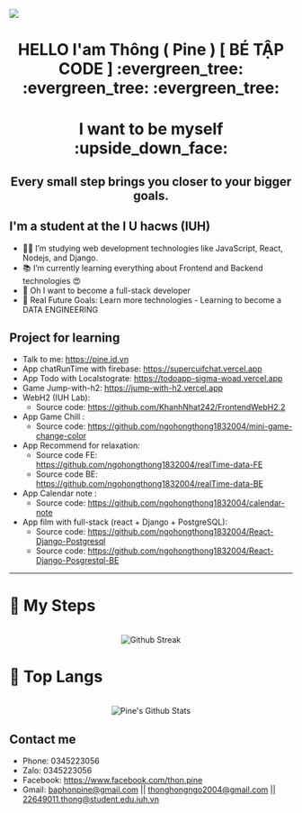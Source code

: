 <a align="center" href="https://github.com/ngohongthong1832004"><img src="https://readme-typing-svg.herokuapp.com/?lines=Welcome%20to%20My%20Github!;Phun%20Stack%20Dev😍%20vs%20Data%20Baby💩;&font=Pacifico&center=true&size=40&width=800&height=80"></a>
<h1 align="center">HELLO I'am Thông ( Pine ) [ BÉ TẬP CODE ] :evergreen_tree: :evergreen_tree: :evergreen_tree:</h1>
<h1 align="center" >I want to be myself :upside_down_face: </h1>
<h2 align="center" >Every small step brings you closer to your bigger goals.</h2>

## I'm a student at the I U hacws (IUH)

- 👨‍💻 I’m studying web development technologies like JavaScript, React, Nodejs, and Django.
- 📚 I’m currently learning everything about Frontend and Backend technologies 😍
- 💩 Oh I want to become a full-stack developer
- 🎯 Real Future Goals: Learn more technologies - Learning to become a DATA ENGINEERING

## Project for learning

- Talk to me: https://pine.id.vn
- App chatRunTime with firebase: https://supercuifchat.vercel.app
- App Todo with Localstograte: https://todoapp-sigma-woad.vercel.app
- Game Jump-with-h2: https://jump-with-h2.vercel.app
- WebH2 (IUH Lab):
  - Source code: https://github.com/KhanhNhat242/FrontendWebH2.2
- App Game Chill :
  - Source code: https://github.com/ngohongthong1832004/mini-game-change-color
- App Recommend for relaxation:
  - Source code FE: https://github.com/ngohongthong1832004/realTime-data-FE
  - Source code BE: https://github.com/ngohongthong1832004/realTime-data-BE
- App Calendar note :
  - Source code: https://github.com/ngohongthong1832004/calendar-note
- App film with full-stack (react + Django + PostgreSQL):
  - Source code: https://github.com/ngohongthong1832004/React-Django-Postgresql
  - Source code: https://github.com/ngohongthong1832004/React-Django-Posgrestql-BE

---


# :footprints: My Steps

<div align="center">
  </br>
    <img align="center" src="http://github-readme-streak-stats.herokuapp.com/?user=ngohongthong1832004&theme=neon-palenight" alt = "Github Streak" >
  </br>
</div>

# 📖 Top Langs
<div align="center">
  </br>
  <img align="center" src="https://github-readme-stats.vercel.app/api/top-langs/?username=ngohongthong1832004&theme=tokyonight&langs_count=6&layout=compact&hide=tsql,html,pug,css" alt="Pine's Github Stats">
  </br>
</div>

<h2>Contact me</h2>

- Phone: 0345223056
- Zalo: 0345223056
- Facebook: https://www.facebook.com/thon.pine
- Gmail: baphonpine@gmail.com  || thonghongngo2004@gmail.com ||  22649011.thong@student.edu.iuh.vn


